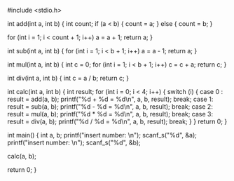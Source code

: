 #include <stdio.h>


int add(int a, int b) {
  int count;
  if (a < b) {
    count = a;
  }
  else {
    count = b;
  }

  for (int i = 1; i < count + 1; i++)
    a = a + 1;
  return a;
}

int sub(int a, int b) {
  for (int i = 1; i < b + 1; i++)
    a = a - 1;
  return a;
}

int mul(int a, int b) {
  int c = 0;
  for (int i = 1; i < b + 1; i++)
    c = c + a;
  return c;
}

int div(int a, int b) {
  int c = a / b;
  return c;
}

int calc(int a, int b) {
  int result;
  for (int i = 0; i < 4; i++)
  {
    switch (i) {
    case 0 :
      result = add(a, b);
      printf("%d + %d = %d\n", a, b, result);
      break;
    case 1:
      result = sub(a, b);
      printf("%d - %d = %d\n", a, b, result);
      break;
    case 2:
      result = mul(a, b);
      printf("%d * %d = %d\n", a, b, result);
      break;
    case 3:
      result = div(a, b);
      printf("%d / %d = %d\n", a, b, result);
      break;
    }
  }
  return 0;
}

int main()
{
  int a, b;
  printf("insert number: \n");
  scanf_s("%d", &a);
  printf("insert number: \n");
  scanf_s("%d", &b);

  calc(a, b);

  return 0;
}

